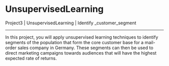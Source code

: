 # UnsupervisedLearning
Project3 | UnsupervisedLearning | Identify _customer_segment
____________________________________________________________________________________________
In this project, you will apply unsupervised learning techniques to identify segments of
the population that form the core customer base for a mail-order sales company in Germany. 
These segments can then be used to direct marketing campaigns towards audiences that will 
have the highest expected rate of returns. 

